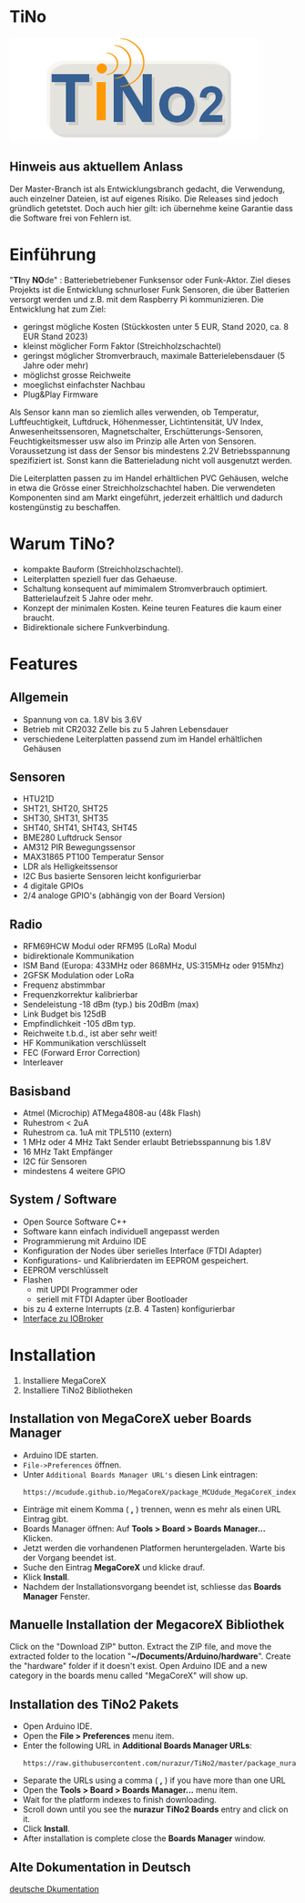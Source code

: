 # TiNo
![](https://github.com/nurazur/TiNo2/blob/master/Tino2_logo.png)

## Hinweis aus aktuellem Anlass
Der Master-Branch ist als Entwicklungsbranch gedacht, die Verwendung, auch einzelner Dateien, ist auf eigenes Risiko. Die Releases sind jedoch gründlich getetstet. Doch auch hier gilt: ich übernehme keine Garantie dass die Software frei von Fehlern ist.

# Einführung
"**TI**ny **NO**de" : Batteriebetriebener Funksensor oder Funk-Aktor.
Ziel dieses Projekts ist die Entwicklung schnurloser Funk Sensoren,
    die über Batterien versorgt werden und z.B. mit dem Raspberry Pi kommunizieren.
    Die Entwicklung hat zum Ziel:

- geringst mögliche Kosten (Stückkosten unter 5 EUR, Stand 2020, ca. 8 EUR Stand 2023)
- kleinst möglicher Form Faktor (Streichholzschachtel)
- geringst möglicher Stromverbrauch,  maximale Batterielebensdauer (5 Jahre oder mehr)
- möglichst grosse Reichweite
- moeglichst einfachster Nachbau
- Plug&Play Firmware

Als Sensor kann man so ziemlich alles verwenden, ob Temperatur, Luftfeuchtigkeit, Luftdruck, Höhenmesser, Lichtintensität, UV Index,
Anwesenheitssensoren, Magnetschalter, Erschütterungs-Sensoren, Feuchtigkeitsmesser usw also im Prinzip alle Arten von Sensoren. Voraussetzung ist dass der Sensor bis mindestens 2.2V Betriebsspannung spezifiziert ist. Sonst kann die Batterieladung nicht voll ausgenutzt werden.

Die Leiterplatten passen zu im Handel erhältlichen PVC Gehäusen, welche in etwa die Grösse einer Streichholzschachtel haben. Die verwendeten Komponenten sind am Markt eingeführt, jederzeit erhältlich und
dadurch kostengünstig zu beschaffen.

# Warum TiNo?
- kompakte Bauform (Streichholzschachtel).
- Leiterplatten speziell fuer das Gehaeuse.
- Schaltung konsequent auf mimimalem Stromverbrauch optimiert. Batterielaufzeit 5 Jahre oder mehr.
- Konzept der minimalen Kosten. Keine teuren Features die kaum einer braucht.
- Bidirektionale sichere Funkverbindung.

# Features
## Allgemein
- Spannung von ca. 1.8V bis 3.6V
- Betrieb mit CR2032 Zelle bis zu 5 Jahren Lebensdauer
- verschiedene Leiterplatten passend zum im Handel erhältlichen Gehäusen

## Sensoren
- HTU21D
- SHT21, SHT20, SHT25
- SHT30, SHT31, SHT35
- SHT40, SHT41, SHT43, SHT45
- BME280 Luftdruck Sensor
- AM312 PIR Bewegungssensor
- MAX31865 PT100 Temperatur Sensor
- LDR als Helligkeitssensor
- I2C Bus basierte Sensoren leicht konfigurierbar
- 4 digitale GPIOs
- 2/4 analoge GPIO's (abhängig von der Board Version)

## Radio
- RFM69HCW Modul oder RFM95 (LoRa) Modul
- bidirektionale Kommunikation
- ISM Band (Europa: 433MHz oder 868MHz, US:315MHz oder 915Mhz)
- 2GFSK Modulation oder LoRa
- Frequenz abstimmbar
- Frequenzkorrektur kalibrierbar
- Sendeleistung -18 dBm (typ.) bis 20dBm (max)
- Link Budget bis 125dB
- Empfindlichkeit -105 dBm typ.
- Reichweite t.b.d., ist aber sehr weit!
- HF Kommunikation verschlüsselt
- FEC (Forward Error Correction)
- Interleaver

## Basisband
- Atmel (Microchip) ATMega4808-au (48k Flash)
- Ruhestrom < 2uA
- Ruhestrom ca. 1uA mit TPL5110 (extern)
- 1 MHz oder 4 MHz Takt Sender erlaubt Betriebsspannung bis 1.8V
- 16 MHz Takt Empfänger
- I2C für Sensoren
- mindestens 4 weitere GPIO


## System / Software
- Open Source Software C++
- Software kann einfach individuell angepasst werden
- Programmierung mit Arduino IDE
- Konfiguration der Nodes über serielles Interface (FTDI Adapter)
- Konfigurations- und Kalibrierdaten im EEPROM gespeichert.
- EEPROM verschlüsselt
- Flashen
  - mit UPDI Programmer oder
  - seriell mit FTDI Adapter über Bootloader
- bis zu 4 externe Interrupts (z.B. 4 Tasten) konfigurierbar
- [Interface zu IOBroker](https://github.com/bowao/ioBroker.tino/)

# Installation
1. Installiere MegaCoreX
2. Installiere TiNo2 Bibliotheken

## Installation von MegaCoreX ueber Boards Manager
* Arduino IDE starten.
* `File->Preferences` öffnen.
* Unter `Additional Boards Manager URL's` diesen Link eintragen:
    ```
    https://mcudude.github.io/MegaCoreX/package_MCUdude_MegaCoreX_index.json
    ```
* Einträge mit einem Komma ( **,** ) trennen, wenn es mehr als einen URL Eintrag gibt.
* Boards Manager öffnen: Auf **Tools > Board > Boards Manager...** Klicken.
* Jetzt werden die vorhandenen Platformen heruntergeladen. Warte bis der Vorgang beendet ist.
* Suche den Eintrag **MegaCoreX** und klicke drauf.
* Klick **Install**.
* Nachdem der Installationsvorgang beendet ist, schliesse das **Boards Manager** Fenster.

## Manuelle Installation der MegacoreX Bibliothek
Click on the "Download ZIP" button. Extract the ZIP file, and move the extracted folder to the location "**~/Documents/Arduino/hardware**". Create the "hardware" folder if it doesn't exist.
Open Arduino IDE and a new category in the boards menu called "MegaCoreX" will show up.

## Installation des TiNo2 Pakets
* Open Arduino IDE.
* Open the **File > Preferences** menu item.
* Enter the following URL in **Additional Boards Manager URLs**:
    ```
    https://raw.githubusercontent.com/nurazur/TiNo2/master/package_nurazur_TiNo2_index.json
    ```
* Separate the URLs using a comma ( **,** ) if you have more than one URL
* Open the **Tools > Board > Boards Manager...** menu item.
* Wait for the platform indexes to finish downloading.
* Scroll down until you see the **nurazur TiNo2 Boards** entry and click on it.
* Click **Install**.
* After installation is complete close the **Boards Manager** window.


## Alte Dokumentation in Deutsch
[deutsche Dkumentation](https://github.com/nurazur/TiNo/blob/master/dokumentation.md)
